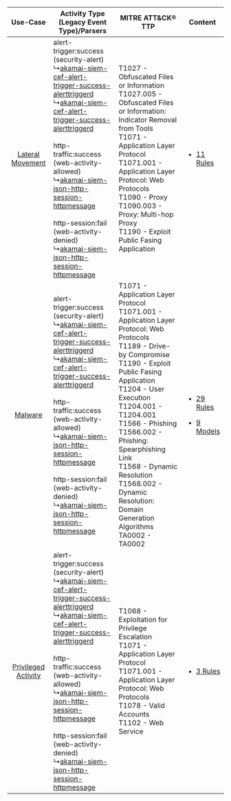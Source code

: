 |    Use-Case    | Activity Type (Legacy Event Type)/Parsers    | MITRE ATT&CK® TTP    | Content    |
|:----:| ---- | ---- | ---- |
|    [Lateral Movement](../../../UseCases/uc_lateral_movement.md)    |  alert-trigger:success (security-alert)<br> ↳[akamai-siem-cef-alert-trigger-success-alerttriggerd](Ps/pC_akamaisiemcefalerttriggersuccessalerttriggerd.md)<br> ↳[akamai-siem-cef-alert-trigger-success-alerttriggerd](Ps/pC_akamaisiemcefalerttriggersuccessalerttriggerd.md)<br><br> http-traffic:success (web-activity-allowed)<br> ↳[akamai-siem-json-http-session-httpmessage](Ps/pC_akamaisiemjsonhttpsessionhttpmessage.md)<br><br> http-session:fail (web-activity-denied)<br> ↳[akamai-siem-json-http-session-httpmessage](Ps/pC_akamaisiemjsonhttpsessionhttpmessage.md)<br> | T1027 - Obfuscated Files or Information<br>T1027.005 - Obfuscated Files or Information: Indicator Removal from Tools<br>T1071 - Application Layer Protocol<br>T1071.001 - Application Layer Protocol: Web Protocols<br>T1090 - Proxy<br>T1090.003 - Proxy: Multi-hop Proxy<br>T1190 - Exploit Public Fasing Application<br>    | [<ul><li>11 Rules</li></ul>](RM/r_m_akamai_akamai_siem_Lateral_Movement.md)    |
|    [Malware](../../../UseCases/uc_malware.md)    |  alert-trigger:success (security-alert)<br> ↳[akamai-siem-cef-alert-trigger-success-alerttriggerd](Ps/pC_akamaisiemcefalerttriggersuccessalerttriggerd.md)<br> ↳[akamai-siem-cef-alert-trigger-success-alerttriggerd](Ps/pC_akamaisiemcefalerttriggersuccessalerttriggerd.md)<br><br> http-traffic:success (web-activity-allowed)<br> ↳[akamai-siem-json-http-session-httpmessage](Ps/pC_akamaisiemjsonhttpsessionhttpmessage.md)<br><br> http-session:fail (web-activity-denied)<br> ↳[akamai-siem-json-http-session-httpmessage](Ps/pC_akamaisiemjsonhttpsessionhttpmessage.md)<br> | T1071 - Application Layer Protocol<br>T1071.001 - Application Layer Protocol: Web Protocols<br>T1189 - Drive-by Compromise<br>T1190 - Exploit Public Fasing Application<br>T1204 - User Execution<br>T1204.001 - T1204.001<br>T1566 - Phishing<br>T1566.002 - Phishing: Spearphishing Link<br>T1568 - Dynamic Resolution<br>T1568.002 - Dynamic Resolution: Domain Generation Algorithms<br>TA0002 - TA0002<br> | [<ul><li>29 Rules</li></ul><ul><li>9 Models</li></ul>](RM/r_m_akamai_akamai_siem_Malware.md) |
| [Privileged Activity](../../../UseCases/uc_privileged_activity.md) |  alert-trigger:success (security-alert)<br> ↳[akamai-siem-cef-alert-trigger-success-alerttriggerd](Ps/pC_akamaisiemcefalerttriggersuccessalerttriggerd.md)<br> ↳[akamai-siem-cef-alert-trigger-success-alerttriggerd](Ps/pC_akamaisiemcefalerttriggersuccessalerttriggerd.md)<br><br> http-traffic:success (web-activity-allowed)<br> ↳[akamai-siem-json-http-session-httpmessage](Ps/pC_akamaisiemjsonhttpsessionhttpmessage.md)<br><br> http-session:fail (web-activity-denied)<br> ↳[akamai-siem-json-http-session-httpmessage](Ps/pC_akamaisiemjsonhttpsessionhttpmessage.md)<br> | T1068 - Exploitation for Privilege Escalation<br>T1071 - Application Layer Protocol<br>T1071.001 - Application Layer Protocol: Web Protocols<br>T1078 - Valid Accounts<br>T1102 - Web Service<br>    | [<ul><li>3 Rules</li></ul>](RM/r_m_akamai_akamai_siem_Privileged_Activity.md)    |